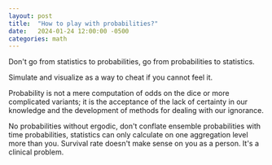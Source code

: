 ```yaml
---
layout: post
title:  "How to play with probabilities?"
date:   2024-01-24 12:00:00 -0500
categories: math
---
```


Don't go from statistics to probabilities, go from probabilities to statistics.

Simulate and visualize as a way to cheat if you cannot feel it.

Probability is not a mere computation of odds on the dice or more complicated variants; it is the acceptance of the lack of certainty in our knowledge and the development of methods for dealing with our ignorance.

No probabilities without ergodic, don't conflate ensemble probabilities with time probabilities, statistics can only calculate on one aggregation level more than you. Survival rate doesn't make sense on you as a person. It's a clinical problem.

